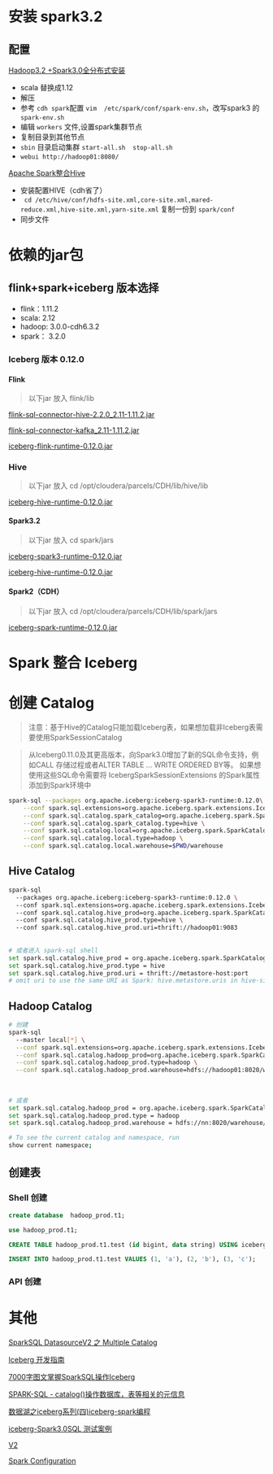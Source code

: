 # 安装 spark3.2

## 配置 
[Hadoop3.2 +Spark3.0全分布式安装](https://zhuanlan.zhihu.com/p/97693616)

- scala 替换成1.12
- 解压
- 参考 `cdh spark`配置 `vim  /etc/spark/conf/spark-env.sh`，改写spark3 的`spark-env.sh`
- 编辑 `workers` 文件,设置spark集群节点
- 复制目录到其他节点
- `sbin` 目录启动集群 `start-all.sh  stop-all.sh`
- `webui http://hadoop01:8080/`


[Apache Spark整合Hive](https://www.jianshu.com/p/75b440c9b904)

- 安装配置HIVE（cdh省了）
- ` cd /etc/hive/conf/hdfs-site.xml,core-site.xml,mared-reduce.xml,hive-site.xml,yarn-site.xml` 复制一份到 `spark/conf`
- 同步文件

# 依赖的jar包

## flink+spark+iceberg 版本选择
- flink：1.11.2
- scala: 2.12
- hadoop: 3.0.0-cdh6.3.2
- spark： 3.2.0


### Iceberg 版本 0.12.0

#### Flink

> 以下jar 放入 flink/lib

[flink-sql-connector-hive-2.2.0_2.11-1.11.2.jar](https://repo.maven.apache.org/maven2/org/apache/flink/flink-sql-connector-hive-2.2.0_2.11/1.11.2/flink-sql-connector-hive-2.2.0_2.11-1.11.2.jar)

[flink-sql-connector-kafka_2.11-1.11.2.jar](https://repo.maven.apache.org/maven2/org/apache/flink/flink-sql-connector-kafka_2.11/1.11.2/flink-sql-connector-kafka_2.11-1.11.2.jar)

[iceberg-flink-runtime-0.12.0.jar](https://search.maven.org/remotecontent?filepath=org/apache/iceberg/iceberg-flink-runtime/0.12.0/iceberg-flink-runtime-0.12.0.jar)

### Hive

> 以下jar 放入 cd /opt/cloudera/parcels/CDH/lib/hive/lib

[iceberg-hive-runtime-0.12.0.jar](https://search.maven.org/remotecontent?filepath=org/apache/iceberg/iceberg-hive-runtime/0.12.0/iceberg-hive-runtime-0.12.0.jar)

#### Spark3.2

> 以下jar 放入 cd spark/jars

[iceberg-spark3-runtime-0.12.0.jar](https://search.maven.org/remotecontent?filepath=org/apache/iceberg/iceberg-spark3-runtime/0.12.0/iceberg-spark3-runtime-0.12.0.jar)

[iceberg-hive-runtime-0.12.0.jar](https://search.maven.org/remotecontent?filepath=org/apache/iceberg/iceberg-hive-runtime/0.12.0/iceberg-hive-runtime-0.12.0.jar)



#### Spark2（CDH）

> 以下jar 放入 cd /opt/cloudera/parcels/CDH/lib/spark/jars

[iceberg-spark-runtime-0.12.0.jar](https://search.maven.org/remotecontent?filepath=org/apache/iceberg/iceberg-spark-runtime/0.12.0/iceberg-spark-runtime-0.12.0.jar)


# Spark 整合 Iceberg

# 创建 Catalog

> 注意：基于Hive的Catalog只能加载Iceberg表，如果想加载非Iceberg表需要使用SparkSessionCatalog

> 从Iceberg0.11.0及其更高版本，向Spark3.0增加了新的SQL命令支持，例如CALL 存储过程或者ALTER TABLE ... WRITE ORDERED BY等。
如果想使用这些SQL命令需要将 IcebergSparkSessionExtensions 的Spark属性添加到Spark环境中


```bash
spark-sql --packages org.apache.iceberg:iceberg-spark3-runtime:0.12.0\
    --conf spark.sql.extensions=org.apache.iceberg.spark.extensions.IcebergSparkSessionExtensions \
    --conf spark.sql.catalog.spark_catalog=org.apache.iceberg.spark.SparkSessionCatalog \
    --conf spark.sql.catalog.spark_catalog.type=hive \
    --conf spark.sql.catalog.local=org.apache.iceberg.spark.SparkCatalog \
    --conf spark.sql.catalog.local.type=hadoop \
    --conf spark.sql.catalog.local.warehouse=$PWD/warehouse
```

## Hive Catalog

```bash
spark-sql 
  --packages org.apache.iceberg:iceberg-spark3-runtime:0.12.0 \ 
  --conf spark.sql.extensions=org.apache.iceberg.spark.extensions.IcebergSparkSessionExtensions \ 
  --conf spark.sql.catalog.hive_prod=org.apache.iceberg.spark.SparkCatalog \ 
  --conf spark.sql.catalog.hive_prod.type=hive \ 
  --conf spark.sql.catalog.hive_prod.uri=thrift://hadoop01:9083
  
  
# 或者进入 spark-sql shell
set spark.sql.catalog.hive_prod = org.apache.iceberg.spark.SparkCatalog
set spark.sql.catalog.hive_prod.type = hive
set spark.sql.catalog.hive_prod.uri = thrift://metastore-host:port
# omit uri to use the same URI as Spark: hive.metastore.uris in hive-site.xml

```

## Hadoop Catalog

```bash
# 创建
spark-sql 
  --master local[*] \
  --conf spark.sql.extensions=org.apache.iceberg.spark.extensions.IcebergSparkSessionExtensions \
  --conf spark.sql.catalog.hadoop_prod=org.apache.iceberg.spark.SparkCatalog \
  --conf spark.sql.catalog.hadoop_prod.type=hadoop \
  --conf spark.sql.catalog.hadoop_prod.warehouse=hdfs://hadoop01:8020/warehouse/iceberg
  
  
  
# 或者
set spark.sql.catalog.hadoop_prod = org.apache.iceberg.spark.SparkCatalog
set spark.sql.catalog.hadoop_prod.type = hadoop
set spark.sql.catalog.hadoop_prod.warehouse = hdfs://nn:8020/warehouse/path

# To see the current catalog and namespace, run 
show current namespace;

```


## 创建表

### Shell 创建

```sql
create database  hadoop_prod.t1;

use hadoop_prod.t1;

CREATE TABLE hadoop_prod.t1.test (id bigint, data string) USING iceberg

INSERT INTO hadoop_prod.t1.test VALUES (1, 'a'), (2, 'b'), (3, 'c');

```
### API 创建


# 其他

[SparkSQL DatasourceV2 之 Multiple Catalog](https://developer.aliyun.com/article/756968)

[Iceberg 开发指南](https://intl.cloud.tencent.com/zh/document/product/1026/41079)

[7000字图文掌握SparkSQL操作Iceberg](https://kknews.cc/code/vn8o5va.html)

[SPARK-SQL - catalog()操作数据库，表等相关的元信息](https://blog.csdn.net/qq_41712271/article/details/107933243)

[数据湖之iceberg系列(四)iceberg-spark编程](https://blog.csdn.net/qq_37933018/article/details/110483423)

[iceberg-Spark3.0SQL 测试案例](https://blog.csdn.net/weixin_45681127/article/details/115459565)

[V2](https://tianchi.aliyun.com/forum/postDetail?postId=111897)

[Spark Configuration](https://iceberg.apache.org/spark-configuration/#using-catalogs)